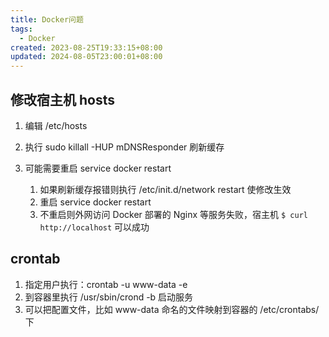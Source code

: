 ```yaml
---
title: Docker问题
tags:
  - Docker
created: 2023-08-25T19:33:15+08:00
updated: 2024-08-05T23:00:01+08:00
---
```


## 修改宿主机 hosts

1. 编辑 /etc/hosts
2. 执行 sudo killall -HUP mDNSResponder 刷新缓存
3. 可能需要重启 service docker restart

   1. 如果刷新缓存报错则执行 /etc/init.d/network restart 使修改生效
   2. 重启 service docker restart
   3. 不重启则外网访问 Docker 部署的 Nginx 等服务失败，宿主机 `$ curl http://localhost` 可以成功

## crontab

1. 指定用户执行：crontab -u www-data -e
2. 到容器里执行 /usr/sbin/crond -b 启动服务
3. 可以把配置文件，比如 www-data 命名的文件映射到容器的 /etc/crontabs/ 下
